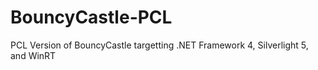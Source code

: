 BouncyCastle-PCL
================

PCL Version of BouncyCastle targetting .NET Framework 4, Silverlight 5, and WinRT

